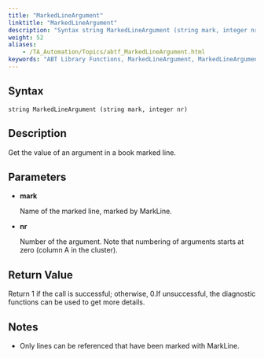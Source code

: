 ```yaml
--- 
title: "MarkedLineArgument"
linktitle: "MarkedLineArgument"
description: "Syntax string MarkedLineArgument (string mark, integer nr) Description Get the value of an argument in a book marked line. Parameters mark Name of the marked line, marked by MarkLine. nr Number of the ..."
weight: 52
aliases: 
    - /TA_Automation/Topics/abtf_MarkedLineArgument.html
keywords: "ABT Library Functions, MarkedLineArgument, MarkedLineArgument (ABT library function)"
---
```


## Syntax

`string MarkedLineArgument (string mark, integer nr)`

## Description

Get the value of an argument in a book marked line.

## Parameters

-   **mark**

    Name of the marked line, marked by MarkLine.

-   **nr**

    Number of the argument. Note that numbering of arguments starts at zero \(column A in the cluster\).


## Return Value

Return 1 if the call is successful; otherwise, 0.If unsuccessful, the diagnostic functions can be used to get more details.

## Notes

-   Only lines can be referenced that have been marked with MarkLine.




